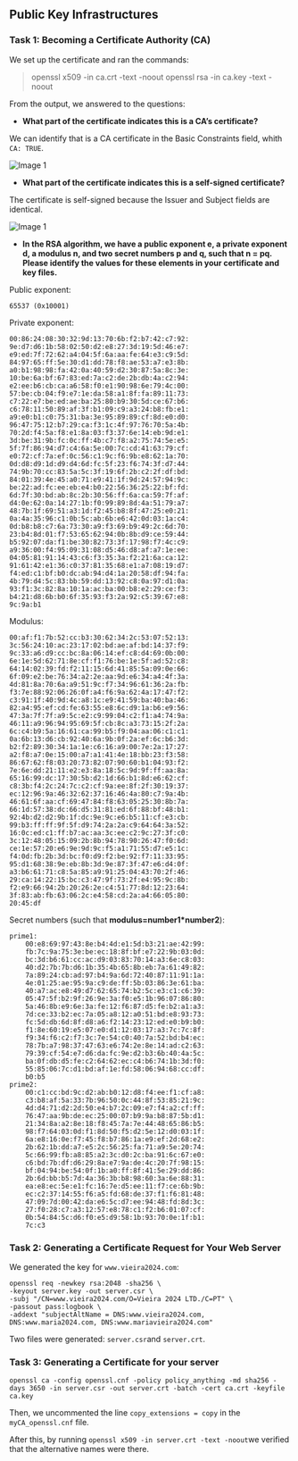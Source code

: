 ## Public Key Infrastructures

### Task 1: Becoming a Certificate Authority (CA)

We set up the certificate and ran the commands: 

> openssl x509 -in ca.crt -text -noout
> openssl rsa -in ca.key -text -noout

From the output, we answered to the questions:

- **What part of the certificate indicates this is a CA’s certificate?**

We can identify that is a CA certificate in the Basic Constraints field, whith ```CA: TRUE```.

![Image 1](https://git.fe.up.pt/fsi/fsi2425/logs/l05g06/-/raw/main/Images/Task1_LOGBOOK11_1.png)

- **What part of the certificate indicates this is a self-signed certificate?**

The certificate is self-signed because the Issuer and Subject fields are identical. 

![Image 1](https://git.fe.up.pt/fsi/fsi2425/logs/l05g06/-/raw/main/Images/Task1_LOGBOOK11_2.png)


- **In the RSA algorithm, we have a public exponent e, a private exponent d, a modulus n, and two secret
numbers p and q, such that n = pq. Please identify the values for these elements in your certificate
and key files.**

Public exponent: 
```
65537 (0x10001)
```

Private exponent:
```
00:86:24:08:30:32:9d:13:70:6b:f2:b7:42:c7:92:
9e:d7:d6:1b:58:02:50:d2:e8:27:3d:19:5d:46:e7:
e9:ed:7f:72:62:a4:04:5f:6a:aa:fe:64:e3:c9:5d:
84:97:65:ff:5e:30:d1:dd:78:f8:ae:53:a7:e3:8b:
a0:b1:98:98:fa:42:0a:40:59:d2:30:87:5a:8c:3e:
10:be:6a:bf:67:83:ed:7a:c2:de:2b:db:4a:c2:94:
e2:ee:b6:cb:ca:a6:58:f0:e1:90:98:6e:79:4c:00:
57:be:cb:04:f9:e7:1e:da:58:a1:8f:fa:89:11:73:
c7:22:e7:be:ed:ae:ba:25:80:b9:30:5d:ce:67:b6:
c6:78:11:50:89:af:3f:b1:09:c9:a3:24:b8:fb:e1:
a9:e0:b1:c0:75:31:ba:3e:95:89:89:cf:8d:e0:d0:
96:47:75:12:b7:29:ca:f3:1c:4f:97:76:70:5a:4b:
70:2d:f4:5a:f8:e1:8a:03:f3:37:6e:14:eb:9d:e1:
3d:be:31:9b:fc:0c:ff:4b:c7:f8:a2:75:74:5e:e5:
5f:7f:86:94:d7:c4:6a:5e:00:7c:cd:41:63:79:cf:
e0:72:cf:7a:ef:0c:56:c1:9c:f6:9b:e8:62:1a:70:
0d:d8:d9:1d:d9:d4:6d:fc:5f:23:f6:74:3f:d7:44:
74:9b:70:cc:83:5a:5c:3f:19:6f:2b:c2:2f:df:bd:
84:01:39:4e:45:a0:71:e9:41:1f:9d:24:57:94:9c:
be:22:ad:fc:ee:eb:e4:b0:22:56:36:25:22:bf:fd:
6d:7f:30:bd:ab:8c:2b:30:56:ff:6a:ca:59:7f:af:
d4:0e:62:0a:14:27:1b:f0:99:89:8d:4a:51:79:a7:
48:7b:1f:69:51:a3:1d:f2:45:b8:8f:47:25:e0:21:
0a:4a:35:96:c1:0b:5c:ab:6b:e6:42:0d:03:1a:c4:
0d:b8:b8:c7:6a:73:30:a9:f3:69:b9:49:2c:6d:70:
23:b4:8d:01:f7:53:65:62:94:0b:8b:d9:ce:59:44:
b5:92:07:da:f1:be:30:82:73:3f:17:98:f7:4c:c9:
a9:36:00:f4:95:09:31:08:d5:46:d8:af:a7:1e:ee:
04:05:81:91:14:43:c6:f3:35:3a:f2:21:6a:ca:12:
91:61:42:e1:36:c0:37:81:35:68:e1:a7:08:19:d7:
f4:ed:c1:bf:b0:dc:ab:94:d4:1a:20:58:df:94:fa:
4b:79:d4:5c:83:bb:59:dd:13:92:c8:0a:97:d1:0a:
93:f1:3c:82:8a:10:1a:ac:ba:00:b8:e2:29:ce:f3:
b4:21:d8:6b:b0:6f:35:93:f3:2a:92:c5:39:67:e8:
9c:9a:b1
```

Modulus: 
```
00:af:f1:7b:52:cc:b3:30:62:34:2c:53:07:52:13:
3c:56:24:10:ac:23:17:02:bd:ae:af:bd:14:37:f9:
9c:33:a6:d9:cc:bc:8a:06:14:ef:c8:d4:69:0b:00:
6e:1e:5d:62:71:8e:cf:f1:76:be:1e:5f:ad:52:c8:
64:14:02:39:fd:f2:11:15:6d:41:85:5a:09:0e:66:
6f:09:e2:be:76:34:a2:2e:aa:9d:e6:34:a4:4f:3a:
4d:81:8a:70:6a:a9:51:9c:f7:34:96:61:36:2a:fb:
f3:7e:88:92:06:26:0f:a4:f6:9a:62:4a:17:47:f2:
c3:91:1f:40:9d:4c:a8:1c:e9:41:59:ba:40:ba:46:
82:a4:95:ef:cd:fe:63:55:e8:6c:d9:1a:b6:e9:56:
47:3a:7f:7f:a9:5c:e2:c9:99:04:c2:f1:a4:74:9a:
46:11:a9:96:94:95:69:5f:cb:8c:a3:73:15:2f:2a:
6c:c4:b9:5a:16:61:ca:99:b5:f9:04:aa:06:c1:c1:
0a:6b:13:d6:cb:92:40:6a:9b:0f:2a:ef:6c:b6:3d:
b2:f2:89:30:34:1a:1e:c6:16:a9:00:7e:2a:17:27:
a2:f8:a7:0e:15:00:a7:a1:41:4e:18:bb:23:f3:58:
86:67:62:f8:03:20:73:82:07:90:60:b1:04:93:f2:
7e:6e:dd:21:11:e2:e3:8a:18:5c:9d:9f:ff:aa:8a:
65:16:99:dc:17:30:5b:d2:1d:66:b1:8d:e6:62:cf:
c8:3b:f4:2c:24:7c:c2:cf:9a:ee:8f:2f:30:19:37:
ec:12:96:9a:46:32:62:37:16:46:4a:80:c7:9a:4b:
46:61:6f:aa:cf:69:47:84:f8:63:05:25:30:8b:7a:
66:1d:57:38:dc:66:d5:31:81:ed:6f:88:bf:48:b1:
92:4b:d2:d2:9b:1f:dc:9e:9c:e6:b5:11:cf:e3:cb:
99:b3:ff:ff:9f:5f:d9:74:2a:2a:c9:64:64:3a:52:
16:0c:ed:c1:ff:b7:ac:aa:3c:ee:c2:9c:27:3f:c0:
3c:12:48:05:15:09:2b:8b:94:78:90:26:47:f0:6d:
ce:1e:57:20:e6:9e:9d:9c:f5:a1:71:55:d7:e5:1c:
f4:0d:fb:2b:3d:bc:f0:d9:f2:be:92:f7:11:33:95:
95:d1:68:38:9e:eb:8b:3d:9e:87:3f:47:e6:d4:0f:
a3:b6:61:71:c8:5a:85:a9:91:25:04:43:70:2f:46:
29:ca:14:22:15:bc:c3:47:9f:73:2f:e4:95:9c:8b:
f2:e9:66:94:2b:20:26:2e:c4:51:77:8d:12:23:64:
3f:83:ab:fb:63:06:2c:e4:58:cd:2a:a4:66:05:80:
20:45:df
```

Secret numbers (such that **modulus=number1*number2**):
```
prime1:
    00:e8:69:97:43:8e:b4:4d:e1:5d:b3:21:ae:42:99:
    fb:7c:9a:75:3e:be:ec:18:8f:bf:e7:22:9b:03:0d:
    bc:3d:b6:61:cc:ac:d9:03:83:70:14:a3:6e:c8:03:
    40:d2:7b:7b:d6:1b:35:4b:65:8b:eb:7a:61:49:82:
    7a:89:24:cb:ad:97:b4:9a:6d:72:40:87:11:91:1a:
    4e:01:25:ae:95:9a:c9:de:ff:5b:03:86:3e:61:ba:
    40:a7:ac:e8:49:d7:62:65:74:b2:5c:e3:c1:c6:39:
    05:47:5f:b2:9f:26:9e:3a:f0:e5:1b:96:07:86:80:
    5a:46:8b:e9:6e:3a:fe:12:f6:87:d5:fe:b2:a1:a3:
    7d:ce:33:b2:ec:7a:05:a8:12:a0:51:bd:e8:93:73:
    fc:5d:db:6d:8f:d8:a6:f2:14:23:12:ed:e0:b9:b0:
    f1:8e:60:19:e5:07:e0:d1:12:03:17:a3:7c:7c:8f:
    f9:34:f6:c2:f7:3c:7e:54:c0:40:7a:52:bd:b4:ec:
    78:7b:a7:98:37:47:63:e6:74:2e:8e:14:ad:c2:63:
    79:39:cf:54:e7:d6:da:fc:9e:d2:b3:6b:40:4a:5c:
    ba:0f:db:d5:fe:c2:64:62:ec:c4:b6:74:1b:3d:f0:
    55:85:06:7c:d1:bd:af:1e:fd:58:06:94:68:cc:df:
    b0:b5
prime2:
    00:c1:cc:bd:9c:d2:ab:b0:12:d8:f4:ee:f1:cf:a8:
    c3:b8:af:5a:33:7b:96:50:0c:44:8f:53:85:21:9c:
    4d:d4:71:d2:2d:50:e4:b7:2c:09:e7:f4:a2:cf:ff:
    76:47:aa:9b:de:ec:25:00:07:b9:9a:b8:87:5b:d1:
    21:34:8a:a2:8e:18:f8:45:7a:7e:44:48:65:86:b5:
    98:f7:64:03:0d:f1:8d:50:f5:d2:5e:12:d0:03:1f:
    6a:e8:16:0e:f7:45:f8:b7:86:1a:e9:ef:2d:68:e2:
    2b:62:1b:dd:a7:e5:2c:56:25:fa:71:a9:5e:20:74:
    5c:66:99:fb:a8:85:a2:3c:d0:2c:ba:91:6c:67:e0:
    c6:bd:7b:df:d6:29:8a:e7:9a:de:4c:20:7f:98:15:
    bf:04:94:be:54:0f:1b:a0:ff:8f:41:5e:29:dd:86:
    2b:6d:bb:b5:7d:4a:36:3b:b8:98:60:3a:6e:88:31:
    ea:e8:ec:5e:e1:fc:16:7e:d5:ee:11:f7:ce:6b:9b:
    ec:c2:37:14:55:f6:a5:fd:68:de:37:f1:f6:81:48:
    47:09:7d:00:42:da:e6:5c:d7:ee:94:48:fd:8d:3c:
    27:f0:28:c7:a3:12:57:e8:78:c1:f2:b6:01:07:cf:
    0b:54:84:5c:d6:f0:e5:d9:58:1b:93:70:0e:1f:b1:
    7c:c3
```



### Task 2: Generating a Certificate Request for Your Web Server

We generated the key for ```www.vieira2024.com```:

```
openssl req -newkey rsa:2048 -sha256 \
-keyout server.key -out server.csr \
-subj "/CN=www.vieira2024.com/O=Vieira 2024 LTD./C=PT" \
-passout pass:logbook \
-addext "subjectAltName = DNS:www.vieira2024.com, DNS:www.maria2024.com, DNS:www.mariavieira2024.com"
```

Two files were generated: ```server.csr```and ```server.crt```.

### Task 3: Generating a Certificate for your server


```
openssl ca -config openssl.cnf -policy policy_anything -md sha256 -days 3650 -in server.csr -out server.crt -batch -cert ca.crt -keyfile ca.key
```
Then, we uncommented the line ```copy_extensions = copy``` in the ```myCA_openssl.cnf``` file.

After this, by running ```openssl x509 -in server.crt -text -noout```we verified that the alternative names were there.


